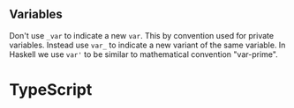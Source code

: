 ## Variables

Don't use `_var` to indicate a new `var`. This by convention used for private variables. Instead use `var_` to indicate a new variant of the same variable. In Haskell we use `var'` to be similar to mathematical convention "var-prime".

# TypeScript

